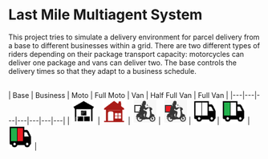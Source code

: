 # Last Mile Multiagent System 

This project tries to simulate a delivery environment for parcel delivery from a base 
to different businesses within a grid. There are two different types of riders depending on their 
package transport capacity: motorcycles can deliver one package and vans can deliver two. The base 
controls the delivery times so that they adapt to a business schedule.

\
|  Base  | Business |  Moto  | Full Moto |  Van  | Half Full Van |   Full Van  | 
|---|---|---|---|---|---|---|
| ![Base](./resources/base.png) | ![Business](./resources/dest.png) | ![Moto](./resources/moto.png) | ![moto_full](./resources/moto_full.png) | ![van](./resources/van.png)| ![van_half](./resources/van_half.png) | ![van_full](./resources/van_full.png) |



